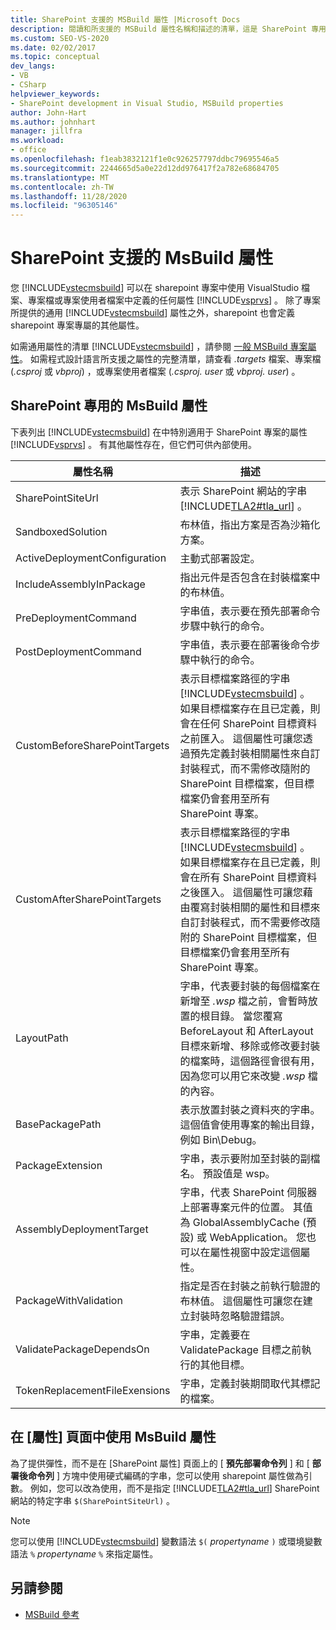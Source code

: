 ```yaml
---
title: SharePoint 支援的 MSBuild 屬性 |Microsoft Docs
description: 閱讀和所支援的 MSBuild 屬性名稱和描述的清單，這是 SharePoint 專用的清單。
ms.custom: SEO-VS-2020
ms.date: 02/02/2017
ms.topic: conceptual
dev_langs:
- VB
- CSharp
helpviewer_keywords:
- SharePoint development in Visual Studio, MSBuild properties
author: John-Hart
ms.author: johnhart
manager: jillfra
ms.workload:
- office
ms.openlocfilehash: f1eab3832121f1e0c926257797ddbc79695546a5
ms.sourcegitcommit: 2244665d5a0e22d12dd976417f2a782e68684705
ms.translationtype: MT
ms.contentlocale: zh-TW
ms.lasthandoff: 11/28/2020
ms.locfileid: "96305146"
---
```

# <a name="msbuild-properties-supported-by-sharepoint"></a>SharePoint 支援的 MsBuild 屬性
  您 [!INCLUDE[vstecmsbuild](../sharepoint/includes/vstecmsbuild-md.md)] 可以在 sharepoint 專案中使用 VisualStudio 檔案、專案檔或專案使用者檔案中定義的任何屬性 [!INCLUDE[vsprvs](../sharepoint/includes/vsprvs-md.md)] 。 除了專案所提供的通用 [!INCLUDE[vstecmsbuild](../sharepoint/includes/vstecmsbuild-md.md)] 屬性之外，sharepoint 也會定義 sharepoint 專案專屬的其他屬性。

 如需通用屬性的清單 [!INCLUDE[vstecmsbuild](../sharepoint/includes/vstecmsbuild-md.md)] ，請參閱 [一般 MSBuild 專案屬性](/previous-versions/dotnet/netframework-4.0/bb629394(v=vs.100))。 如需程式設計語言所支援之屬性的完整清單，請查看 *.targets* 檔案、專案檔 (*.csproj* 或 *vbproj*) ，或專案使用者檔案 (*.csproj. user* 或 *vbproj. user*) 。

## <a name="msbuild-properties-specific-to-sharepoint"></a>SharePoint 專用的 MsBuild 屬性
 下表列出 [!INCLUDE[vstecmsbuild](../sharepoint/includes/vstecmsbuild-md.md)] 在中特別適用于 SharePoint 專案的屬性 [!INCLUDE[vsprvs](../sharepoint/includes/vsprvs-md.md)] 。 有其他屬性存在，但它們可供內部使用。

|屬性名稱|描述|
|-------------------|-----------------|
|SharePointSiteUrl|表示 SharePoint 網站的字串 [!INCLUDE[TLA2#tla_url](../sharepoint/includes/tla2sharptla-url-md.md)] 。|
|SandboxedSolution|布林值，指出方案是否為沙箱化方案。|
|ActiveDeploymentConfiguration|主動式部署設定。|
|IncludeAssemblyInPackage|指出元件是否包含在封裝檔案中的布林值。|
|PreDeploymentCommand|字串值，表示要在預先部署命令步驟中執行的命令。|
|PostDeploymentCommand|字串值，表示要在部署後命令步驟中執行的命令。|
|CustomBeforeSharePointTargets|表示目標檔案路徑的字串 [!INCLUDE[vstecmsbuild](../sharepoint/includes/vstecmsbuild-md.md)] 。 如果目標檔案存在且已定義，則會在任何 SharePoint 目標資料之前匯入。 這個屬性可讓您透過預先定義封裝相關屬性來自訂封裝程式，而不需修改隨附的 SharePoint 目標檔案，但目標檔案仍會套用至所有 SharePoint 專案。|
|CustomAfterSharePointTargets|表示目標檔案路徑的字串 [!INCLUDE[vstecmsbuild](../sharepoint/includes/vstecmsbuild-md.md)] 。 如果目標檔案存在且已定義，則會在所有 SharePoint 目標資料之後匯入。 這個屬性可讓您藉由覆寫封裝相關的屬性和目標來自訂封裝程式，而不需要修改隨附的 SharePoint 目標檔案，但目標檔案仍會套用至所有 SharePoint 專案。|
|LayoutPath|字串，代表要封裝的每個檔案在新增至 *.wsp* 檔之前，會暫時放置的根目錄。 當您覆寫 BeforeLayout 和 AfterLayout 目標來新增、移除或修改要封裝的檔案時，這個路徑會很有用，因為您可以用它來改變 *.wsp* 檔的內容。|
|BasePackagePath|表示放置封裝之資料夾的字串。 這個值會使用專案的輸出目錄，例如 Bin\Debug。|
|PackageExtension|字串，表示要附加至封裝的副檔名。 預設值是 wsp。|
|AssemblyDeploymentTarget|字串，代表 SharePoint 伺服器上部署專案元件的位置。 其值為 GlobalAssemblyCache (預設) 或 WebApplication。 您也可以在屬性視窗中設定這個屬性。|
|PackageWithValidation|指定是否在封裝之前執行驗證的布林值。 這個屬性可讓您在建立封裝時忽略驗證錯誤。|
|ValidatePackageDependsOn|字串，定義要在 ValidatePackage 目標之前執行的其他目標。|
|TokenReplacementFileExensions|字串，定義封裝期間取代其標記的檔案。|

## <a name="use-msbuild-properties-in-the-properties-page"></a>在 [屬性] 頁面中使用 MsBuild 屬性
 為了提供彈性，而不是在 [SharePoint 屬性] 頁面上的 [ **預先部署命令列** ] 和 [ **部署後命令列** ] 方塊中使用硬式編碼的字串，您可以使用 sharepoint 屬性做為引數。 例如，您可以改為使用，而不是指定 [!INCLUDE[TLA2#tla_url](../sharepoint/includes/tla2sharptla-url-md.md)] SharePoint 網站的特定字串 `$(SharePointSiteUrl)` 。

> [!NOTE]
> 您可以使用 [!INCLUDE[vstecmsbuild](../sharepoint/includes/vstecmsbuild-md.md)] 變數語法 `$(` *propertyname* `)` 或環境變數語法 `%` *propertyname* `%` 來指定屬性。

## <a name="see-also"></a>另請參閱

- [MSBuild 參考](../msbuild/msbuild-reference.md)